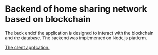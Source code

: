 # Backend of home sharing network based on blockchain

The back endof the application is designed to interact with the blockchain and the database. The backend was implemented on Node.js platform.

[The client application.](https://github.com/AplusD/decentralized-home-sharing-network-android)
